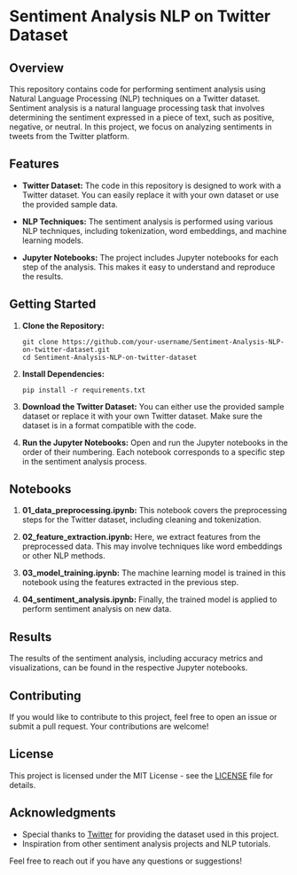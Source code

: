# Sentiment Analysis NLP on Twitter Dataset

## Overview

This repository contains code for performing sentiment analysis using Natural Language Processing (NLP) techniques on a Twitter dataset. Sentiment analysis is a natural language processing task that involves determining the sentiment expressed in a piece of text, such as positive, negative, or neutral. In this project, we focus on analyzing sentiments in tweets from the Twitter platform.

## Features

- **Twitter Dataset:** The code in this repository is designed to work with a Twitter dataset. You can easily replace it with your own dataset or use the provided sample data.

- **NLP Techniques:** The sentiment analysis is performed using various NLP techniques, including tokenization, word embeddings, and machine learning models.

- **Jupyter Notebooks:** The project includes Jupyter notebooks for each step of the analysis. This makes it easy to understand and reproduce the results.

## Getting Started

1. **Clone the Repository:**
   ```
   git clone https://github.com/your-username/Sentiment-Analysis-NLP-on-twitter-dataset.git
   cd Sentiment-Analysis-NLP-on-twitter-dataset
   ```

2. **Install Dependencies:**
   ```
   pip install -r requirements.txt
   ```

3. **Download the Twitter Dataset:**
   You can either use the provided sample dataset or replace it with your own Twitter dataset. Make sure the dataset is in a format compatible with the code.

4. **Run the Jupyter Notebooks:**
   Open and run the Jupyter notebooks in the order of their numbering. Each notebook corresponds to a specific step in the sentiment analysis process.

## Notebooks

1. **01_data_preprocessing.ipynb:**
   This notebook covers the preprocessing steps for the Twitter dataset, including cleaning and tokenization.

2. **02_feature_extraction.ipynb:**
   Here, we extract features from the preprocessed data. This may involve techniques like word embeddings or other NLP methods.

3. **03_model_training.ipynb:**
   The machine learning model is trained in this notebook using the features extracted in the previous step.

4. **04_sentiment_analysis.ipynb:**
   Finally, the trained model is applied to perform sentiment analysis on new data.

## Results

The results of the sentiment analysis, including accuracy metrics and visualizations, can be found in the respective Jupyter notebooks.

## Contributing

If you would like to contribute to this project, feel free to open an issue or submit a pull request. Your contributions are welcome!

## License

This project is licensed under the MIT License - see the [LICENSE](LICENSE) file for details.

## Acknowledgments

- Special thanks to [Twitter](https://twitter.com/) for providing the dataset used in this project.
- Inspiration from other sentiment analysis projects and NLP tutorials.

Feel free to reach out if you have any questions or suggestions!
